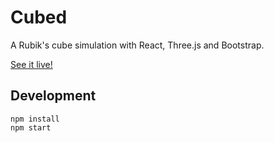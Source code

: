 # Cubed

A Rubik's cube simulation with React, Three.js and Bootstrap.

[See it live!](https://svandriel.github.io/cubed/)

## Development

```
npm install
npm start
```